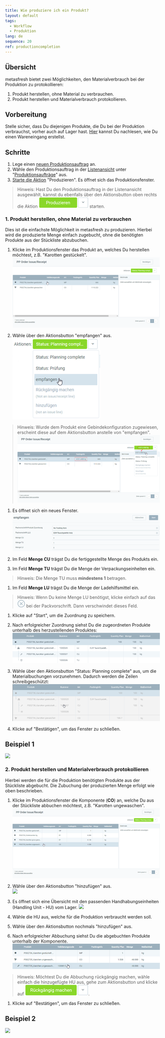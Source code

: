 ```yaml
---
title: Wie produziere ich ein Produkt?
layout: default
tags:
  - Workflow
  - Produktion
lang: de
sequence: 20
ref: productioncompletion
---
```


## Übersicht
metasfresh bietet zwei Möglichkeiten, den Materialverbrauch bei der Produktion zu protokollieren:
1. Produkt herstellen, ohne Material zu verbrauchen.
1. Produkt herstellen und Materialverbrauch protokollieren.

## Vorbereitung
Stelle sicher, dass Du diejenigen Produkte, die Du bei der Produktion verbrauchst, vorher auch auf Lager hast.
[Hier](Zu_Bestellung_Wareneingang_erstellen) kannst Du nachlesen, wie Du einen Wareneingang erstellst.

## Schritte
1. Lege einen [neuen Produktionsauftrag](NeuerProduktionsauftrag) an.
1. Wähle den Produktionsauftrag in der [Listenansicht](Ansichten) unter "[Produktionsaufträge](Menu)" aus.
1. [Starte die Aktion](AktionStarten) "Produzieren". Es öffnet sich das Produktionsfenster.
 > Hinweis: Hast Du den Produktionsauftrag in der Listenansicht ausgewählt, kannst du ebenfalls über den Aktionsbutton oben rechts die Aktion ![](assets/Actionbutton_Produzieren.png) starten.

### 1. Produkt herstellen, ohne Material zu verbrauchen
Dies ist die einfachste Möglichkeit in metasfresh zu produzieren. Hierbei wird die produzierte Menge einfach zugebucht, ohne die benötigten Produkte aus der Stückliste abzubuchen.


1. Klicke im Produktionsfenster das Produkt an, welches Du herstellen möchtest, z.B. "Karotten gestückelt".
 ![](assets/ProduktionFertigstellung_Produktionsfenster.png)

1. Wähle über den Aktionsbutton "empfangen" aus.<br>
 ![](assets/ProduktionFertigstellung_empfangen_1.png)<br>
 > Hinweis: Wurde dem Produkt eine Gebindekonfiguration zugewiesen, erscheint diese auf dem Aktionsbutton anstelle von "empfangen".
  ![](assets/ProduktionFertigstellung_empfangen_2.png)

1. Es öffnet sich ein neues Fenster.
 ![](assets/ProduktionFertigstellung-ea202.png)

1. Im Feld **Menge CU** trägst Du die fertiggestellte Menge des Produkts ein.

1. Im Feld **Menge TU** trägst Du die Menge der Verpackungseinheiten ein.
 > Hinweis: Die Menge TU muss **mindestens 1** betragen.

1. Im Feld **Menge LU** trägst Du die Menge der Ladehilfsmittel ein.
 > Hinweis: Wenn Du keine Menge LU benötigst, klicke einfach auf das ![](assets/DeleteButton_X.png) bei der Packvorschrift. Dann verschwindet dieses Feld.

1. Klicke auf "Start", um die Zuordnung zu speichern.

1. Nach erfolgreicher Zuordnung siehst Du die zugeordneten Produkte unterhalb des herzustellenden Produktes:
 ![](assets/ProduktionFertigstellung-a5222.png)

1. Wähle über den Aktionsbutton "Status: Planning complete" aus, um die Materialbuchungen vorzunehmen. Dadurch werden die Zeilen schreibgeschützt:
 ![](assets/ProduktionFertigstellung-ed689.png)

1. Klicke auf "Bestätigen", um das Fenster zu schließen.

## Beispiel 1
![](assets/ProduktionFertigstellung_walkthrough.gif)

### 2. Produkt herstellen und Materialverbrauch protokollieren
Hierbei werden die für die Produktion benötigten Produkte aus der Stückliste abgebucht. Die Zubuchung der produzierten Menge erfolgt wie oben beschrieben.

1. Klicke im Produktionsfenster die Komponente (**CO**) an, welche Du aus der Stückliste abbuchen möchtest, z.B. "Karotten ungewaschen".
 ![](assets/ProduktionFertigstellung_Materialverbrauch.png)

1. Wähle über den Aktionsbutton "hinzufügen" aus.<br>
 ![](assets/ProduktionFertigstellung_hinzufügen.png)

1. Es öffnet sich eine Übersicht mit den passenden Handhabungseinheiten (Handling Unit - HU) vom Lager.
 ![](assets/ProduktionFertigstellung_Lagerübersicht.png)

1. Wähle die HU aus, welche für die Produktion verbraucht werden soll.

1. Wähle über den Aktionsbutton nochmals "hinzufügen" aus.

1. Nach erfolgreicher Abbuchung siehst Du die abgebuchten Produkte unterhalb der Komponente.
![](assets/ProduktionFertigstellung_Abbuchung.png)
 > Hinweis: Möchtest Du die Abbuchung rückgängig machen, wähle einfach die hinzugefügte HU aus, gehe zum Aktionsbutton und klicke auf ![](assets/Actionbutton_Rückgängig.png).

1. Klicke auf "Bestätigen", um das Fenster zu schließen.

## Beispiel 2
![](assets/ProduktionFertigstellung_Verbrauch.gif)
